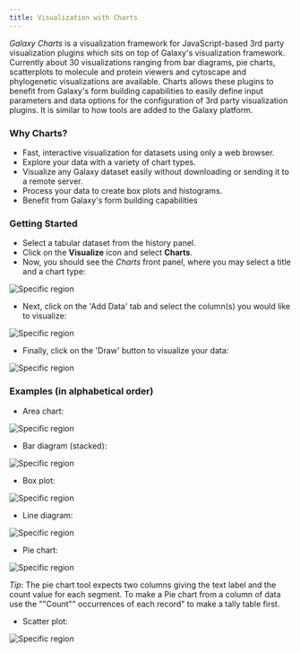 ```yaml
---
title: Visualization with Charts
---
```

*Galaxy Charts* is a visualization framework for JavaScript-based 3rd party visualization plugins which sits on top of Galaxy's visualization framework. Currently about 30 visualizations ranging from bar diagrams, pie charts, scatterplots to molecule and protein viewers and cytoscape and phylogenetic visualizations are available. Charts allows these plugins to benefit from Galaxy's form building capabilities to easily define input parameters and data options for the configuration of 3rd party visualization plugins. It is similar to how tools are added to the Galaxy platform.

### Why Charts?

* Fast, interactive visualization for datasets using only a web browser.
* Explore your data with a variety of chart types.
* Visualize any Galaxy dataset easily without downloading or sending it to a remote server.
* Process your data to create box plots and histograms.
* Benefit from Galaxy's form building capabilities

### Getting Started

* Select a tabular dataset from the history panel.
* Click on the **Visualize** icon and select **Charts**.
* Now, you should see the *Charts* front panel, where you may select a title and a chart type:

![Specific region](/learn/visualization/charts/charts_main.png)

* Next, click on the 'Add Data' tab and select the column(s) you would like to visualize:

![Specific region](/learn/visualization/charts/charts_columns.png)

* Finally, click on the 'Draw' button to visualize your data:

![Specific region](/learn/visualization/charts/charts_bar.png)


### Examples (in alphabetical order)

* Area chart:

![Specific region](/learn/visualization/charts/charts_area.png)

* Bar diagram (stacked):

![Specific region](/learn/visualization/charts/charts_bar_stacked.png)

* Box plot:

![Specific region](/learn/visualization/charts/charts_box.png)

* Line diagram:

![Specific region](/learn/visualization/charts/charts_line.png)

* Pie chart:

![Specific region](/learn/visualization/charts/charts_pie.png)

*Tip*: The pie chart tool expects two columns giving the text label and the count value for each segment. To make a Pie chart from a column of data use the ""Count"" occurrences of each record" to make a tally table first.

* Scatter plot:

![Specific region](/learn/visualization/charts/charts_scatter.png)
